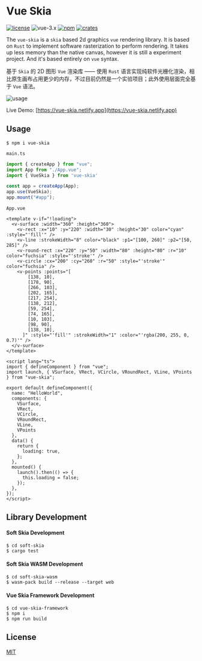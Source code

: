 # Vue Skia

[![license](https://img.shields.io/badge/license-MIT-cyan)](https://revolunet.mit-license.org/) ![vue-3.x](https://img.shields.io/badge/vue-3.x-lightgreen) [![npm](https://img.shields.io/npm/v/vue-skia?vue-skia)](https://www.npmjs.com/package/vue-skia) [![crates](https://img.shields.io/crates/v/soft-skia)](https://crates.io/crates/soft_skia)


The `vue-skia` is a `skia` based 2d graphics `vue` rendering library. It is based on `Rust` to implement software rasterization to perform rendering. It takes up less memory than the native canvas, however it is still a experiment project. And it's based entirely on `vue` syntax.

基于 `Skia` 的 2D 图形 `Vue` 渲染库 —— 使用 `Rust` 语言实现纯软件光栅化渲染，相比原生画布占用更少的内存，不过目前仍然是一个实验项目；此外使用层面完全基于 `Vue` 语法。


![usage](https://user-images.githubusercontent.com/11075892/260785969-8c2eb92b-6e44-42f2-8105-9f9a9e766994.png)

Live Demo: [https://vue-skia.netlify.app](https://vue-skia.netlify.app)

## Usage

```shell
$ npm i vue-skia
```

`main.ts`

```ts
import { createApp } from "vue";
import App from "./App.vue";
import { VueSkia } from 'vue-skia'

const app = createApp(App);
app.use(VueSkia);
app.mount("#app");
```

`App.vue`

```vue
<template v-if="!loading">
  <v-surface :width="360" :height="360">
    <v-rect :x="10" :y="220" :width="30" :height="30" color="cyan" :style="'fill'" />
    <v-line :strokeWidth="8" color="black" :p1="[100, 260]" :p2="[50, 285]" />
    <v-round-rect :x="220" :y="50" :width="80" :height="80" :r="10" color="fuchsia" :style="'stroke'" />
    <v-circle :cx="200" :cy="260" :r="50" :style="'stroke'" color="fuchsia" />
    <v-points :points="[
        [138, 10],
        [178, 90],
        [266, 103],
        [202, 165],
        [217, 254],
        [138, 212],
        [59, 254],
        [74, 165],
        [10, 103],
        [98, 90],
        [138, 10],
      ]" :style="'fill'" :strokeWidth="1" :color="'rgba(200, 255, 0, 0.7)'" />
  </v-surface>
</template>

<script lang="ts">
import { defineComponent } from "vue";
import launch, { VSurface, VRect, VCircle, VRoundRect, VLine, VPoints } from "vue-skia";

export default defineComponent({
  name: "HelloWorld",
  components: {
    VSurface,
    VRect,
    VCircle,
    VRoundRect,
    VLine,
    VPoints
  },
  data() {
    return {
      loading: true,
    };
  },
  mounted() {
    launch().then(() => {
      this.loading = false;
    });
  },
});
</script>
```

## Library Development

#### Soft Skia Development

```shell
$ cd soft-skia
$ cargo test
```

#### Soft Skia WASM Development

```shell
$ cd soft-skia-wasm
$ wasm-pack build --release --target web
```

#### Vue Skia Framework Development

```shell
$ cd vue-skia-framework
$ npm i
$ npm run build
```

## License

[MIT](https://opensource.org/licenses/MIT)
